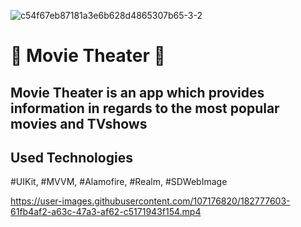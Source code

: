 ![c54f67eb87181a3e6b628d4865307b65-3-2](https://user-images.githubusercontent.com/107176820/182782496-8c598f0e-905a-409a-b4ba-1335bde02643.jpg)


# 🎥 Movie Theater 🎥
## Movie Theater is an app which provides information in regards to the most popular movies and TVshows

## Used Technologies
#UIKit,
#MVVM,
#Alamofire,
#Realm,
#SDWebImage






https://user-images.githubusercontent.com/107176820/182777603-61fb4af2-a63c-47a3-af62-c5171943f154.mp4

